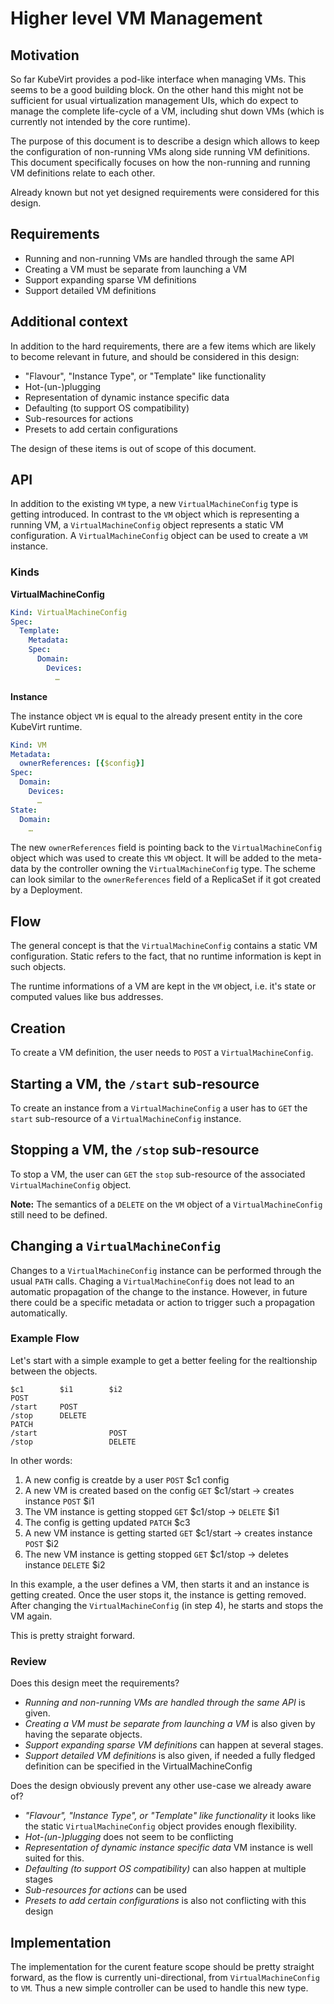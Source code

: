 # Higher level VM Management

## Motivation

So far KubeVirt provides a pod-like interface when managing VMs. This seems to
be a good building block.
On the other hand this might not be sufficient for usual virtualization
management UIs, which do expect to manage the complete life-cycle of a VM,
including shut down VMs (which is currently not intended by the core runtime).


The purpose of this document is to describe a design which allows to keep
the configuration of non-running VMs along side running VM definitions.
This document specifically focuses on how the non-running and running VM
definitions relate to each other.

Already known but not yet designed requirements were considered for this
design.


## Requirements
* Running and non-running VMs are handled through the same API
* Creating a VM must be separate from launching a VM
* Support expanding sparse VM definitions
* Support detailed VM definitions


## Additional context
In addition to the hard requirements, there are a few items which are likely
to become relevant in future, and should be considered in this design:

* "Flavour", "Instance Type", or "Template" like functionality
* Hot-(un-)plugging
* Representation of dynamic instance specific data
* Defaulting (to support OS compatibility)
* Sub-resources for actions
* Presets to add certain configurations

The design of these items is out of scope of this document.


## API
In addition to the existing `VM` type, a new `VirtualMachineConfig` type is
getting introduced.
In contrast to the `VM` object which is representing a running VM, a
`VirtualMachineConfig` object represents a static VM configuration.
A `VirtualMachineConfig` object can be used to create a `VM` instance.

### Kinds

**VirtualMachineConfig**

```yaml
Kind: VirtualMachineConfig
Spec:
  Template:
    Metadata:
    Spec:
      Domain:
        Devices:
          …
```

**Instance**

The instance object `VM` is equal to the already present entity in the core
KubeVirt runtime.

```yaml
Kind: VM
Metadata:
  ownerReferences: [{$config}]
Spec:
  Domain:
    Devices:
      …
State:
  Domain:
    …
```

The new `ownerReferences` field is pointing back to the `VirtualMachineConfig`
object which was used to create this `VM` object.
It will be added to the meta-data by the controller owning the
`VirtualMachineConfig` type.
The scheme can look similar to the `ownerReferences` field of a ReplicaSet
if it got created by a Deployment.


## Flow

The general concept is that the `VirtualMachineConfig` contains a static VM
configuration.
Static refers to the fact, that no runtime information is kept in such objects.

The runtime informations of a VM are kept in the `VM` object, i.e. it's state
or computed values like bus addresses.

## Creation
To create a VM definition, the user needs to `POST` a `VirtualMachineConfig`.

## Starting a VM, the `/start` sub-resource
To create an instance from a `VirtualMachineConfig` a user has to `GET` the `start`
sub-resource of a `VirtualMachineConfig` instance.

## Stopping a VM, the `/stop` sub-resource
To stop a VM, the user can `GET` the `stop` sub-resource of the associated
`VirtualMachineConfig` object.

**Note:** The semantics of a `DELETE` on the `VM` object of a
`VirtualMachineConfig` still need to be defined.

## Changing a `VirtualMachineConfig`
Changes to a `VirtualMachineConfig` instance can be performed through the usual
`PATH` calls. Chaging a `VirtualMachineConfig` does not lead to an automatic
propagation of the change to the instance.
However, in future there could be a specific metadata or action to trigger
such a propagation automatically.


### Example Flow

Let's start with a simple example to get a better feeling for the realtionship
between the objects.

```
$c1        $i1        $i2
POST
/start     POST
/stop      DELETE
PATCH
/start                POST
/stop                 DELETE
```

In other words:

1. A new config is creatde by a user
   `POST` $c1 config
2. A new VM is created based on the config
   `GET` $c1/start
   → creates instance `POST` $i1
3. The VM instance is getting stopped
   `GET` $c1/stop
   → `DELETE` $i1
4. The config is getting updated
   `PATCH` $c3
5. A new VM instance is getting started
   `GET` $c1/start
   → creates instance `POST` $i2
6. The new VM instance is getting stopped
   `GET` $c1/stop
   → deletes instance `DELETE` $i2

In this example, a the user defines a VM, then starts it and an instance is
getting created. Once the user stops it, the instance is getting removed.
After changing the `VirtualMachineConfig` (in step 4), he starts and stops the
VM again.

This is pretty straight forward.


### Review

Does this design meet the requirements?

* _Running and non-running VMs are handled through the same API_ is given.
* _Creating a VM must be separate from launching a VM_ is also given by having
  the separate objects.
* _Support expanding sparse VM definitions_ can happen at several stages.
* _Support detailed VM definitions_ is also given, if needed a fully fledged
  definition can be specified in the VirtualMachineConfig


Does the design obviously prevent any other use-case we already aware of?

* _"Flavour", "Instance Type", or "Template" like functionality_ it looks like
  the static `VirtualMachineConfig` object provides enough flexibility.
* _Hot-(un-)plugging_ does not seem to be conflicting
* _Representation of dynamic instance specific data_ VM instance is well suited
  for this.
* _Defaulting (to support OS compatibility)_ can also happen at multiple stages
* _Sub-resources for actions_ can be used
* _Presets to add certain configurations_ is also not conflicting with this
  design


## Implementation


The implementation for the curent feature scope should be pretty straight
forward, as the flow is currently uni-directional, from `VirtualMachineConfig`
to `VM`.
Thus a new simple controller can be used to handle this new type.
